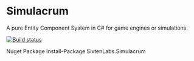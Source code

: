 # Simulacrum
A pure Entity Component System in C# for game engines or simulations.

[![Build status](https://ci.appveyor.com/api/projects/status/9ptbm4jaaks2a1gw?svg=true)](https://ci.appveyor.com/project/pglaspey/simulacrum)

Nuget Package
Install-Package SixtenLabs.Simulacrum
